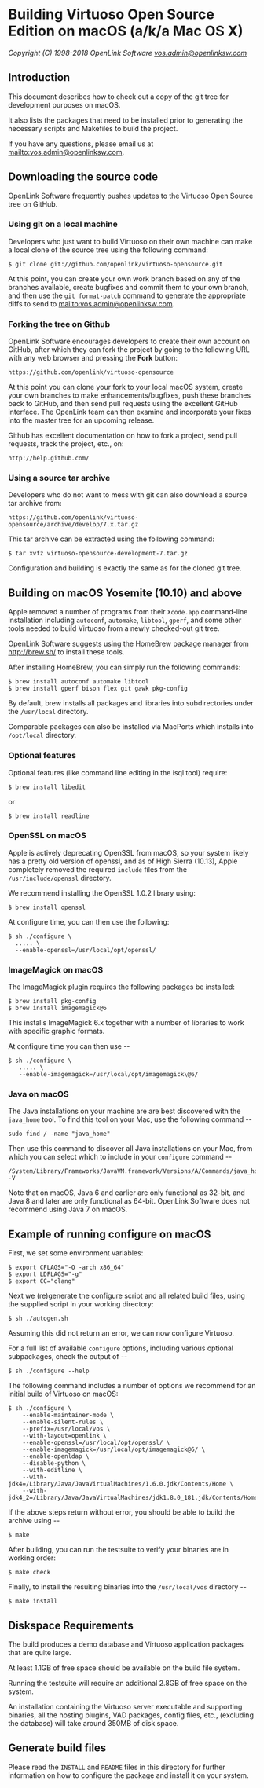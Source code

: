 Building Virtuoso Open Source Edition on macOS (a/k/a Mac OS X)
===============================================================

*Copyright (C) 1998-2018 OpenLink Software <vos.admin@openlinksw.com>*


## Introduction
This document describes how to check out a copy of the git tree for development purposes on macOS.

It also lists the packages that need to be installed prior to generating the necessary scripts and
Makefiles to build the project.

If you have any questions, please email us at <mailto:vos.admin@openlinksw.com>.


## Downloading the source code
OpenLink Software frequently pushes updates to the Virtuoso Open Source tree on GitHub.


### Using git on a local machine
Developers who just want to build Virtuoso on their own machine can make a local clone of the source
tree using the following command:

    $ git clone git://github.com/openlink/virtuoso-opensource.git

At this point, you can create your own work branch based on any of the branches available, create
bugfixes and commit them to your own branch, and then use the `git format-patch` command to generate
the appropriate diffs to send to <mailto:vos.admin@openlinksw.com>.


### Forking the tree on Github
OpenLink Software encourages developers to create their own account on GitHub, after which they can
fork the project by going to the following URL with any web browser and pressing the **Fork** button:

    https://github.com/openlink/virtuoso-opensource

At this point you can clone your fork to your local macOS system, create your own branches to make
enhancements/bugfixes, push these branches back to GitHub, and then send pull requests using the
excellent GitHub interface.  The OpenLink team can then examine and incorporate your fixes into the
master tree for an upcoming release.

Github has excellent documentation on how to fork a project, send pull requests, track the project,
etc., on:

    http://help.github.com/


### Using a source tar archive
Developers who do not want to mess with git can also download a source tar archive from:

    https://github.com/openlink/virtuoso-opensource/archive/develop/7.x.tar.gz

This tar archive can be extracted using the following command:

    $ tar xvfz virtuoso-opensource-development-7.tar.gz

Configuration and building is exactly the same as for the cloned git tree.


## Building on macOS Yosemite (10.10) and above
Apple removed a number of programs from their `Xcode.app` command-line installation including 
`autoconf`, `automake`, `libtool`, `gperf`, and some other tools needed to build Virtuoso from 
a newly checked-out git tree.

OpenLink Software suggests using the HomeBrew package manager from http://brew.sh/ to install 
these tools.

After installing HomeBrew, you can simply run the following commands:

    $ brew install autoconf automake libtool
    $ brew install gperf bison flex git gawk pkg-config

By default, brew installs all packages and libraries into subdirectories under the `/usr/local`
directory.

Comparable packages can also be installed via MacPorts which installs into `/opt/local` directory.


### Optional features
Optional features (like command line editing in the isql tool) require:

    $ brew install libedit

or

    $ brew install readline


### OpenSSL on macOS
Apple is actively deprecating OpenSSL from macOS, so your system likely has a pretty old version
of openssl, and as of High Sierra (10.13), Apple completely removed the required `include` files 
from the `/usr/include/openssl` directory.

We recommend installing the OpenSSL 1.0.2 library using:

    $ brew install openssl

At configure time, you can then use the following:

    $ sh ./configure \
      ..... \
      --enable-openssl=/usr/local/opt/openssl/


### ImageMagick on macOS
The ImageMagick plugin requires the following packages be installed:

    $ brew install pkg-config
    $ brew install imagemagick@6

This installs ImageMagick 6.x together with a number of libraries to work with specific graphic formats.

At configure time you can then use --

    $ sh ./configure \
       ..... \
       --enable-imagemagick=/usr/local/opt/imagemagick\@6/


### Java on macOS

The Java installations on your machine are are best discovered with the `java_home` tool.  To find this tool on your Mac, use the following command --

    sudo find / -name "java_home"

Then use this command to discover all Java installations on your Mac, from which you can select which to include in your `configure` command --

    /System/Library/Frameworks/JavaVM.framework/Versions/A/Commands/java_home -V

Note that on macOS, Java 6 and earlier are only functional as 32-bit, and Java 8 and later are only functional as 64-bit.  OpenLink Software does not recommend using Java 7 on macOS.


## Example of running configure on macOS
First, we set some environment variables:

    $ export CFLAGS="-O -arch x86_64"
    $ export LDFLAGS="-g"
    $ export CC="clang"

Next we (re)generate the configure script and all related build files, using the supplied script in
your working directory:

    $ sh ./autogen.sh

Assuming this did not return an error, we can now configure Virtuoso.

For a full list of available `configure` options, including various optional subpackages, check the output of --

    $ sh ./configure --help

The following command includes a number of options we recommend for an initial build of Virtuoso on macOS:

    $ sh ./configure \
        --enable-maintainer-mode \
        --enable-silent-rules \
        --prefix=/usr/local/vos \
        --with-layout=openlink \
        --enable-openssl=/usr/local/opt/openssl/ \
        --enable-imagemagick=/usr/local/opt/imagemagick@6/ \
        --enable-openldap \
        --disable-python \
        --with-editline \
        --with-jdk4=/Library/Java/JavaVirtualMachines/1.6.0.jdk/Contents/Home \
        --with-jdk4_2=/Library/Java/JavaVirtualMachines/jdk1.8.0_181.jdk/Contents/Home/


If the above steps return without error, you should be able to build the archive using --

    $ make

After building, you can run the testsuite to verify your binaries are in working order:

    $ make check

Finally, to install the resulting binaries into the `/usr/local/vos` directory --

    $ make install


## Diskspace Requirements
The build produces a demo database and Virtuoso application packages that are quite large.

At least 1.1GB of free space should be available on the build file system.

Running the testsuite will require an additional 2.8GB of free space on the system.

An installation containing the Virtuoso server executable and supporting binaries, all the 
hosting plugins, VAD packages, config files, etc., (excluding the database) will take around 
350MB of disk space.


## Generate build files
Please read the `INSTALL` and `README` files in this directory for further
information on how to configure the package and install it on your system.
